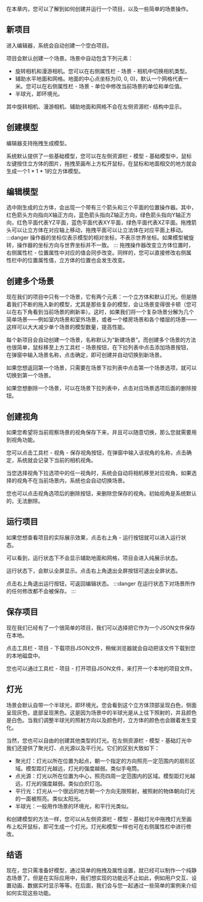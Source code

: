 在本章内，您可以了解到如何创建并运行一个项目，以及一些简单的场景操作。
## 新项目
进入编辑器，系统会自动创建一个空白项目。

项目会默认创建一个场景。场景中自动包含下列元素：

- 旋转相机和漫游相机。您可以在右侧属性栏 - 场景 - 相机中切换相机类型。
- 辅助水平地面和网格。地面的中心点坐标为(0, 0, 0)，默认一个网格代表一米。您可以在右侧属性栏 - 场景 - 单位中修改当前场景的单位和单位值。
- 半球光，即环境光。

其中旋转相机、漫游相机、辅助地面和网格不会在左侧资源栏- 结构中显示。
## 创建模型
编辑器支持拖拽生成模型。

系统默认提供了一些基础模型，您可以在左侧资源栏 - 模型 - 基础模型中，鼠标左键按住立方体的图片，拖拽至画布上方松开鼠标，在鼠标和地面相交的地方就会生成一个1 * 1 * 1的立方体模型。
## 编辑模型
选中刚生成的立方体，会出现一个带有三个箭头和三个平面的位置操作器。其中，红色箭头方向指向X轴正方向，蓝色箭头指向Z轴正方向，绿色箭头指向Y轴正方向，红色平面代表YZ平面，蓝色平面代表XY平面，绿色平面代表XZ平面。拖拽箭头可以让立方体在对应轴上移动，拖拽平面可以让立法体在对应平面上移动。
:::danger
操作器的坐标仅表示模型的相对坐标，不表示世界坐标。如果模型被旋转，操作器的坐标方向与世界坐标并不一致。
:::
拖拽操作器改变立方体位置时，右侧属性栏 - 位置属性中对应的值会同步改变。同样的，您可以直接修改右侧属性栏中的位置属性值，立方体的位置也会发生改变。
## 创建多个场景
现在我们的项目中只有一个场景，它有两个元素：一个立方体和默认灯光。但是随着我们不断的拖入新的模型，尤其是那些复杂的模型，会让场景变得很卡顿（您可以在右下角看到当前场景的刷新率）。这时，如果我们将一个复杂场景分解为几个简单场景——例如室内场景和室外场景，或者一个楼房场景和各个楼层的场景——这样可以大大减少单个场景的模型数量，提高性能。

每个新项目会自动创建一个场景，名称默认为“新建场景”。而创建多个场景的方法也很简单，鼠标移至上方工具栏 - 场景按钮，在下拉列表中点击添加场景按钮，在弹窗中输入场景名称，点击确定，即可创建并自动切换到新场景。

如果您想返回第一个场景，只需要在场景下拉列表中点击第一个场景选项，就可以切换到第一个场景。

如果您想删除一个场景，可以在场景下拉列表中，点击对应场景选项后面的删除按钮。
## 创建视角
如果您希望将当前观察场景的视角保存下来，并且可以随意切换，那么您就需要用到视角功能。

您可以点击工具栏 - 视角 - 保存视角按钮，在弹窗中输入该视角的名称，点击确定，系统就会记录下当前的相机视角。

当您选择视角下拉选项中的任一视角时，系统会自动将相机移至对应视角，如果选择的视角不在当前场景内，系统也会自动切换场景。

您也可以点击视角选项后的删除按钮，来删除您保存的视角。初始视角是系统默认的，无法删除。
## 运行项目
如果您想查看项目的实际展示效果，点击右上角 - 运行按钮就可以进入运行状态。

可以看到，运行状态下不会显示辅助地面和网格，项目会进入纯展示状态。

运行状态下，会默认全屏显示。点击右上角退出全屏按钮可退出全屏状态。

点击右上角退出运行按钮，可返回编辑状态。
:::danger
在运行状态下对场景所作的任何修改都不会被保存。
:::
## 保存项目
现在我们已经有了一个很简单的项目，我们可以选择把它作为一个JSON文件保存在本地。

点击工具栏 - 项目 - 下载项目JSON文件，稍候浏览器就会自动把该文件下载到您的本地磁盘中。

您也可以通过工具栏 - 项目 - 打开项目JSON文件，来打开一个本地的项目文件。
## 灯光
场景会默认自带一个半球光，即环境光。您会看到这个立方体顶部呈现白色，侧面呈现灰色，底部呈现黑色。这是因为场景中的半球光是从上往下照射的，并且颜色是白色。当我们调整半球光的照射方向以及颜色时，立方体的颜色也会跟着发生变化。

当然，您也可以自由的创建其他类型的灯光。在左侧资源栏 - 模型 - 基础灯光中我们还提供了聚光灯、点光源以及平行光。它们的区别大致如下：

- 聚光灯：灯光以所在位置为起点，朝一个指定的方向照亮一定范围内的扇形区域。模型距灯光越远，灯光的强度越弱。类似手电筒。
- 点光源：灯光以所在位置为中心，照亮四周一定范围内的区域。模型距灯光越远，灯光的强度越弱。类似白炽灯泡。
- 平行光：灯光从一个很远的地方朝一个方向无限照射，被照射的物体朝向灯光的一面被照亮。类似太阳光。
- 半球光：一般用作场景的环境光，和平行光类似。

和创建模型的方法一样，您可以从左侧资源栏 - 模型 - 基础灯光中拖拽灯光至画布上松开鼠标，即可生成一个灯光。灯光和模型一样也可在右侧属性栏中进行修改。
## 结语
现在，您只需准备好模型，通过简单的拖拽及属性设置，就已经可以制作一个纯静态场景了。但是在实际应用中，我们想实现的功能远不止如此，例如用户交互、设置动画、数据实时显示等等。在后面，我们会与您一起通过一些简单的案例来介绍如何实现这些功能。
